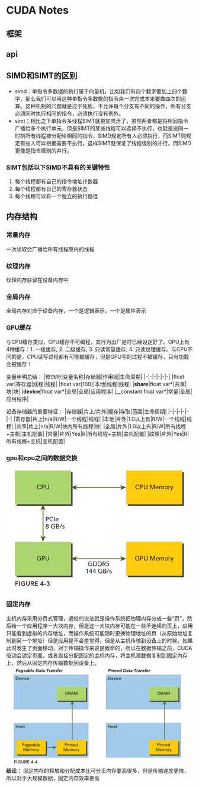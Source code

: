 # CUDA Notes

## 框架


## api

## SIMD和SIMT的区别

- simd：单指令多数据的执行属于向量机，比如我们有四个数字要加上四个数字，那么我们可以用这种单指令多数据的指令来一次完成本来要做四次的运算。这种机制的问题就是过于死板，不允许每个分支有不同的操作，所有分支必须同时执行相同的指令，必须执行没有例外。
- simt；相比之下单指令多线程SIMT就更加灵活了，虽然两者都是将相同指令广播给多个执行单元，但是SIMT的某些线程可以选择不执行，也就是说同一时刻所有线程被分配给相同的指令，SIMD规定所有人必须执行，而SIMT则规定有些人可以根据需要不执行，这样SIMT就保证了线程级别的并行，而SIMD更像是指令级别的并行。
### SIMT包括以下SIMD不具有的关键特性
1. 每个线程都有自己的指令地址计数器
2. 每个线程都有自己的寄存器状态
3. 每个线程可以有一个独立的执行路径

## 内存结构

### 常量内存
一次读取会广播给所有线程束内的线程
### 纹理内存
纹理内存驻留在设备内存中
### 全局内存
全局内存对应于设备内存，一个是逻辑表示，一个是硬件表示
### GPU缓存
与CPU缓存类似，GPU缓存不可编程，其行为出厂是时已经设定好了。GPU上有4种缓存：1. 一级缓存, 2. 二级缓存, 3. 只读常量缓存, 4. 只读纹理缓存。与CPU不同的是，CPU读写过程都有可能被缓存，但是GPU写的过程不被缓存，只有加载会被缓存！

变量申明总结：
|修饰符|变量名称|存储器|作用域|生命周期|
|-|-|-|-|-|-|
|float var|寄存器|线程|线程|
|float var[100]|本地|线程|线程|
|__share__|float var*|共享|块|块|
|__device__|float var*|全局|全局|应用程序|
|__constant	float var*|常量|全局|应用程序|

设备存储器的重要特征：
|存储器|片上/片外|缓存|存取|范围|生命周期|
|-|-|-|-|-|-|
|寄存器|片上|n/a|R/W|一个线程|线程|
|本地|片外|1.0以上有|R/W|一个线程|线程|
|共享|片上|n/a|R/W|块内所有线程|块|
|全局|片外|1.0以上有|R/W|所有线程+主机|主机配置|
|常量|片外|Yes|R|所有线程+主机|主机配置|
|纹理|片外|Yes|R|所有线程+主机|主机配置|

### gpu和cpu之间的数据交换

![gpu和cpu之间数据交互](./image/cpu和gpu数据交换.png)

### 固定内存
主机内存采用分页式管理，通俗的说法就是操作系统把物理内存分成一些“页”，然后给一个应用程序一大块内存，但是这一大块内存可能在一些不连续的页上，应用只能看到虚拟的内存地址，而操作系统可能随时更换物理地址的页（从原始地址复制到另一个地址）但是应用是不会差觉得，但是从主机传输到设备上的时候，如果此时发生了页面移动，对于传输操作来说是致命的，所以在数据传输之前，CUDA驱动会锁定页面，或者直接分配固定的主机内存，将主机源数据复制到固定内存上，然后从固定内存传输数据到设备上。
![固定内存](./image/pinned_memory.png)
**结论**：
固定内存的释放和分配成本比可分页内存要高很多，但是传输速度更快，所以对于大规模数据，固定内存效率更高